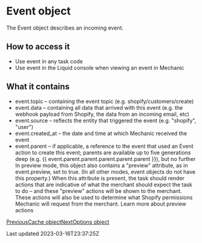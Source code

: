 # Event object

The Event object describes an incoming event.

## How to access it

- Use event in any task code
- Use event in the Liquid console when viewing an event in Mechanic

## What it contains

- event.topic – containing the event topic (e.g. shopify/customers/create)
- event.data – containing all data that arrived with this event (e.g. the webhook payload from Shopify, the data from an incoming email, etc)
- event.source – reflects the entity that triggered the event (e.g. "shopify", "user")
- event.created\_at – the date and time at which Mechanic received the event
- event.parent – if applicable, a reference to the event that used an Event action to create this event; parents are available up to five generations deep (e.g. {{ event.parent.parent.parent.parent.parent }}), but no further In preview mode, this object also contains a "preview" attribute, as in event.preview, set to true. (In all other modes, event objects do not have this property.) When this attribute is present, the task should render actions that are indicative of what the merchant should expect the task to do – and these "preview" actions will be shown to the merchant. These actions will also be used to determine what Shopify permissions Mechanic will request from the merchant. Learn more about preview actions

[PreviousCache object](/platform/liquid/objects/cache)[NextOptions object](/platform/liquid/objects/options)

Last updated 2023-03-16T23:37:25Z